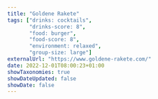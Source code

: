 ```yaml
---
title: "Goldene Rakete"
tags: ["drinks: cocktails",
       "drinks-score: 8",
       "food: burger",
       "food-score: 8",
       "environment: relaxed",
       "group-size: large"]
externalUrl: "https://www.goldene-rakete.com/"
date: 2022-12-01T08:00:23+01:00
showTaxonomies: true
showDateUpdated: false
showDate: false
---
```

